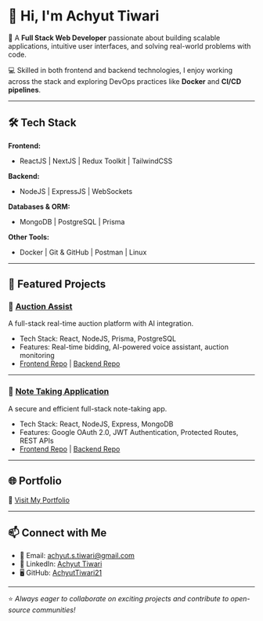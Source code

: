 # 👋 Hi, I'm Achyut Tiwari  

🚀 A **Full Stack Web Developer** passionate about building scalable applications, intuitive user interfaces, and solving real-world problems with code.  

💻 Skilled in both frontend and backend technologies, I enjoy working across the stack and exploring DevOps practices like **Docker** and **CI/CD pipelines**.  

---

## 🛠️ Tech Stack  

**Frontend:**  
- ReactJS | NextJS | Redux Toolkit | TailwindCSS  

**Backend:**  
- NodeJS | ExpressJS | WebSockets  

**Databases & ORM:**  
- MongoDB | PostgreSQL | Prisma  

**Other Tools:**  
- Docker | Git & GitHub | Postman | Linux  

---

## 📌 Featured Projects  

### 🔹 [Auction Assist](https://auction-assistant.vercel.app/)  
A full-stack real-time auction platform with AI integration.  
- Tech Stack: React, NodeJS, Prisma, PostgreSQL  
- Features: Real-time bidding, AI-powered voice assistant, auction monitoring  
- [Frontend Repo](https://github.com/AchyutTiwari21/Auction-Assistant) | [Backend Repo](https://github.com/AchyutTiwari21/Auction-API)  

---

### 🔹 [Note Taking Application](https://note-taking-app-beige-phi.vercel.app/)  
A secure and efficient full-stack note-taking app.  
- Tech Stack: React, NodeJS, Express, MongoDB  
- Features: Google OAuth 2.0, JWT Authentication, Protected Routes, REST APIs  
- [Frontend Repo](https://github.com/AchyutTiwari21/Note-Taking-App) | [Backend Repo](https://github.com/AchyutTiwari21/Note-API)  

---

## 🌐 Portfolio  
🔗 [Visit My Portfolio](https://portfolio-website-xi-liart-70.vercel.app/)  

---

## 📫 Connect with Me  

- 📧 Email: [achyut.s.tiwari@gmail.com](mailto:achyut.s.tiwari@gmail.com)  
- 💼 LinkedIn: [Achyut Tiwari](https://www.linkedin.com/in/achyut-tiwari-32502b25a/)  
- 🖥️ GitHub: [AchyutTiwari21](https://github.com/AchyutTiwari21)  

---

⭐️ *Always eager to collaborate on exciting projects and contribute to open-source communities!*  

